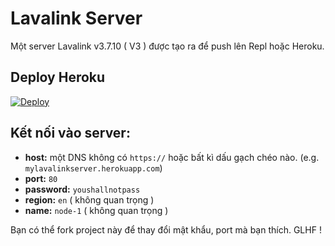# Lavalink Server

Một server Lavalink v3.7.10 ( V3 ) được tạo ra để push lên Repl hoặc Heroku.

## Deploy Heroku
[![Deploy](https://www.herokucdn.com/deploy/button.svg)](https://heroku.com/deploy?template=https://github.com/Lynx-1ST/Lavalink-Server)

## Kết nối vào server:
- **host:** một DNS không có `https://` hoặc bất kì dấu gạch chéo nào. (e.g. `mylavalinkserver.herokuapp.com`)
- **port:** `80`
- **password:** `youshallnotpass`
- **region:** `en` ( không quan trọng )
- **name:** `node-1` ( không quan trọng )

Bạn có thể fork project này để thay đổi mật khẩu, port mà bạn thích. 
GLHF !
